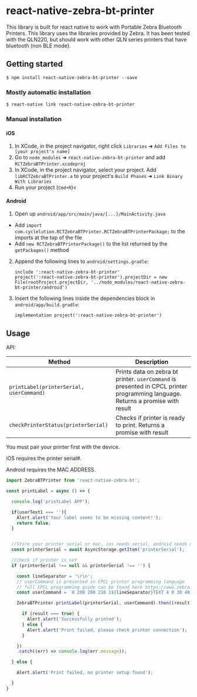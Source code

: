 
# react-native-zebra-bt-printer

This library is built for react native to work with Portable Zebra Bluetooth Printers. This library uses the libraries provided by Zebra. It has been tested with the QLN220, but should work with other QLN series printers that have bluetooth (non BLE mode).

## Getting started

`$ npm install react-native-zebra-bt-printer --save`

### Mostly automatic installation

`$ react-native link react-native-zebra-bt-printer`

### Manual installation


#### iOS

1. In XCode, in the project navigator, right click `Libraries` ➜ `Add Files to [your project's name]`
2. Go to `node_modules` ➜ `react-native-zebra-bt-printer` and add `RCTZebraBTPrinter.xcodeproj`
3. In XCode, in the project navigator, select your project. Add `libRCTZebraBTPrinter.a` to your project's `Build Phases` ➜ `Link Binary With Libraries`
4. Run your project (`Cmd+R`)<

#### Android

1. Open up `android/app/src/main/java/[...]/MainActivity.java`
  - Add `import com.cyclelution.RCTZebraBTPrinter.RCTZebraBTPrinterPackage;` to the imports at the top of the file
  - Add `new RCTZebraBTPrinterPackage()` to the list returned by the `getPackages()` method
2. Append the following lines to `android/settings.gradle`:
  	```
    include ':react-native-zebra-bt-printer'
    project(':react-native-zebra-bt-printer').projectDir = new File(rootProject.projectDir, '../node_modules/react-native-zebra-bt-printer/android')
  	```
3. Insert the following lines inside the dependencies block in `android/app/build.gradle`:
  	```
    implementation project(':react-native-zebra-bt-printer')
  	```


## Usage

API:

| Method        | Description   |
| ------------- | ------------- |
| `printLabel(printerSerial, userCommand)`  | Prints data on zebra bt printer. `userCommand` is presented in CPCL printer programming language. Returns a promise with result  |
| `checkPrinterStatus(printerSerial)`  | Checks if printer is ready to print. Returns a promise with result  |

You must pair your printer first with the device.

iOS requires the printer serial#.

Android requires the MAC ADDRESS.

```javascript
import ZebraBTPrinter from 'react-native-zebra-bt';

const printLabel = async () => {

  console.log('printLabel APP');

  if(userText1 === ''){
    Alert.alert('Your label seems to be missing content!');
    return false;
  }


  //Store your printer serial or mac, ios needs serial, android needs mac
  const printerSerial = await AsyncStorage.getItem('printerSerial');

  //check if printer is set
  if (printerSerial !== null && printerSerial !== '') {

    const lineSeparator = '\r\n';
    // userCommand is presented in CPCL printer programming language
    // full CPCL programming guide can be found here https://www.zebra.com/content/dam/zebra/manuals/en-us/printer/cpcl-link-os-pg-en.pdf
    const userCommand = `0 200 200 210 1${lineSeparator}TEXT 4 0 30 40 This is a CPCL test.${lineSeparator}FORM${lineSeparator}PRINT${lineSeparator}`

    ZebraBTPrinter.printLabel(printerSerial, userCommand).then((result) => {

      if (result === true) {
        Alert.alert('Successfully printed');
      } else {
        Alert.alert('Print failed, please check printer connection');
      }

    })
    .catch((err) => console.log(err.message));

  } else {

    Alert.alert('Print failed, no printer setup found');

  }
}
```
